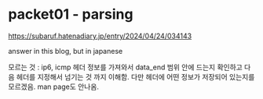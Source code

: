 # packet01 - parsing
https://subaruf.hatenadiary.jp/entry/2024/04/24/034143

answer in this blog, but in japanese

모르는 것 : ip6, icmp 헤더 정보를 가져와서 data_end 범위 안에 드는지 확인하고 다음 헤더를 지정해서 넘기는 것 까지 이해함.
다만 헤더에 어떤 정보가 저장되어 있는지를 모르겠음. man page도 안나옴.
